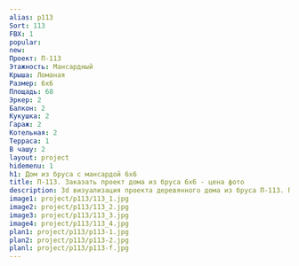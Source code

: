 ```yaml
---
alias: p113
Sort: 113
FBX: 1
popular: 
new: 
Проект: П-113
Этажность: Мансардный
Крыша: Ломаная
Размер: 6х6
Площадь: 68
Эркер: 2
Балкон: 2
Кукушка: 2
Гараж: 2
Котельная: 2
Терраса: 1
В чашу: 2
layout: project
hidemenu: 1
h1: Дом из бруса с мансардой 6х6
title: П-113. Заказать проект дома из бруса 6х6 - цена фото
description: 3d визуализация проекта деревянного дома из бруса П-113. Площадь 68 м2, размер 6х6. Вы можете внести любые изменения в проект.
image1: project/p113/113_1.jpg
image2: project/p113/113_2.jpg
image3: project/p113/113_3.jpg
image4: project/p113/113_4.jpg
plan1: project/p113/p113-1.jpg
plan2: project/p113/p113-2.jpg
planl: project/p113/p113-f.jpg
---
```

